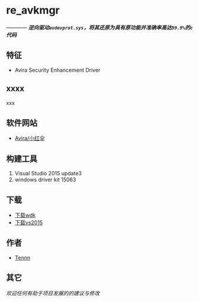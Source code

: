 # re_avkmgr  
———— ***逆向驱动```avdevprot.sys```，将其还原为具有原功能并准确率高达```99.9%```的```c```代码***





## 特征
- Avira Security Enhancement Driver






## xxxx
xxx




## 软件网站
- [Avira/小红伞][99]


## 构建工具
1. Visual Studio 2015 update3
2. windows driver kit 15063

## 下载
- [下载wdk][98]
- [下载vs2015][97]





## 作者
- [Tennn][1]



## 其它
_欢迎任何有助于项目发展的的建议与修改_

[1]:https://github.com/stonedreamforest
[97]: https://go.microsoft.com/fwlink/p/?LinkId=534599
[98]: https://developer.microsoft.com/en-us/windows/hardware/windows-driver-kit
[99]: https://www.avira.com/
